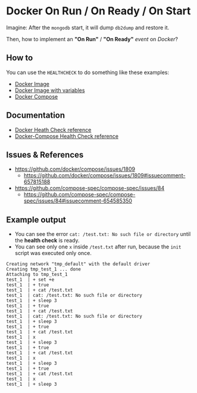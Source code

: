 # Docker On Run / On Ready / On Start

Imagine: After the `mongodb` start, it will dump `db2dump` and restore it.

Then, how to implement an **"On Run"** / **"On Ready"** _event_ on _Docker_?

## How to

You can use the `HEALTHCHECK` to do something like these examples:

- [Docker Image](docker/README.md)
- [Docker Image with variables](docker-variables/README.md)
- [Docker Compose](docker-compose-only/README.md)

## Documentation

- [Docker Heath Check reference](https://docs.docker.com/engine/reference/builder/#healthcheck)
- [Docker-Compose Health Check reference](https://docs.docker.com/compose/compose-file/#healthcheck)

## Issues & References

- https://github.com/docker/compose/issues/1809
  - https://github.com/docker/compose/issues/1809#issuecomment-657815188
- https://github.com/compose-spec/compose-spec/issues/84
  - https://github.com/compose-spec/compose-spec/issues/84#issuecomment-654585350

## Example output

- You can see the error `cat: /test.txt: No such file or directory` until the **health check** is ready.
- You can see only one `x` inside `/test.txt` after run, because the `init` script was
  executed only once.

```text
Creating network "tmp_default" with the default driver
Creating tmp_test_1 ... done
Attaching to tmp_test_1
test_1  | + set +e
test_1  | + true
test_1  | + cat /test.txt
test_1  | cat: /test.txt: No such file or directory
test_1  | + sleep 3
test_1  | + true
test_1  | + cat /test.txt
test_1  | cat: /test.txt: No such file or directory
test_1  | + sleep 3
test_1  | + true
test_1  | + cat /test.txt
test_1  | x
test_1  | + sleep 3
test_1  | + true
test_1  | + cat /test.txt
test_1  | x
test_1  | + sleep 3
test_1  | + true
test_1  | + cat /test.txt
test_1  | x
test_1  | + sleep 3
```
